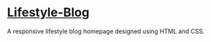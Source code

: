 # [Lifestyle-Blog](https://toobajamal.github.io/)

A responsive lifestyle blog homepage designed using HTML and CSS.
